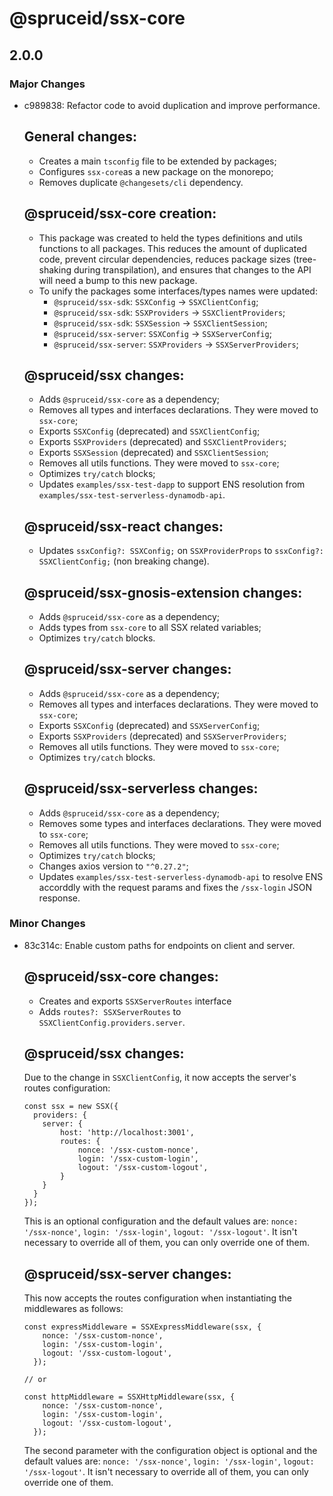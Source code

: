 # @spruceid/ssx-core

## 2.0.0

### Major Changes

- c989838: Refactor code to avoid duplication and improve performance.

  ## General changes:

  - Creates a main `tsconfig` file to be extended by packages;
  - Configures `ssx-core`as a new package on the monorepo;
  - Removes duplicate `@changesets/cli` dependency.

  ## @spruceid/ssx-core creation:

  - This package was created to held the types definitions and utils functions to all packages. This reduces the amount of duplicated code, prevent circular dependencies, reduces package sizes (tree-shaking during transpilation), and ensures that changes to the API will need a bump to this new package.
  - To unify the packages some interfaces/types names were updated:
    - `@spruceid/ssx-sdk`: `SSXConfig` -> `SSXClientConfig`;
    - `@spruceid/ssx-sdk`: `SSXProviders` -> `SSXClientProviders`;
    - `@spruceid/ssx-sdk`: `SSXSession` -> `SSXClientSession`;
    - `@spruceid/ssx-server`: `SSXConfig` -> `SSXServerConfig`;
    - `@spruceid/ssx-server`: `SSXProviders` -> `SSXServerProviders`;

  ## @spruceid/ssx changes:

  - Adds `@spruceid/ssx-core` as a dependency;
  - Removes all types and interfaces declarations. They were moved to `ssx-core`;
  - Exports `SSXConfig` (deprecated) and `SSXClientConfig`;
  - Exports `SSXProviders` (deprecated) and `SSXClientProviders`;
  - Exports `SSXSession` (deprecated) and `SSXClientSession`;
  - Removes all utils functions. They were moved to `ssx-core`;
  - Optimizes `try/catch` blocks;
  - Updates `examples/ssx-test-dapp` to support ENS resolution from `examples/ssx-test-serverless-dynamodb-api`.

  ## @spruceid/ssx-react changes:

  - Updates `ssxConfig?: SSXConfig;` on `SSXProviderProps` to `ssxConfig?: SSXClientConfig;` (non breaking change).

  ## @spruceid/ssx-gnosis-extension changes:

  - Adds `@spruceid/ssx-core` as a dependency;
  - Adds types from `ssx-core` to all SSX related variables;
  - Optimizes `try/catch` blocks.

  ## @spruceid/ssx-server changes:

  - Adds `@spruceid/ssx-core` as a dependency;
  - Removes all types and interfaces declarations. They were moved to `ssx-core`;
  - Exports `SSXConfig` (deprecated) and `SSXServerConfig`;
  - Exports `SSXProviders` (deprecated) and `SSXServerProviders`;
  - Removes all utils functions. They were moved to `ssx-core`;
  - Optimizes `try/catch` blocks.

  ## @spruceid/ssx-serverless changes:

  - Adds `@spruceid/ssx-core` as a dependency;
  - Removes some types and interfaces declarations. They were moved to `ssx-core`;
  - Removes all utils functions. They were moved to `ssx-core`;
  - Optimizes `try/catch` blocks;
  - Changes axios version to `"^0.27.2"`;
  - Updates `examples/ssx-test-serverless-dynamodb-api` to resolve ENS accorddly with the request params and fixes the `/ssx-login` JSON response.

### Minor Changes

- 83c314c: Enable custom paths for endpoints on client and server.

  ## @spruceid/ssx-core changes:

  - Creates and exports `SSXServerRoutes` interface
  - Adds `routes?: SSXServerRoutes` to `SSXClientConfig.providers.server`.

  ## @spruceid/ssx changes:

  Due to the change in `SSXClientConfig`, it now accepts the server's routes configuration:

  ```
  const ssx = new SSX({
    providers: {
      server: {
          host: 'http://localhost:3001',
          routes: {
              nonce: '/ssx-custom-nonce',
              login: '/ssx-custom-login',
              logout: '/ssx-custom-logout',
          }
      }
    }
  });
  ```

  This is an optional configuration and the default values are: `nonce: '/ssx-nonce'`, `login: '/ssx-login'`, `logout: '/ssx-logout'`. It isn't necessary to override all of them, you can only override one of them.

  ## @spruceid/ssx-server changes:

  This now accepts the routes configuration when instantiating the middlewares as follows:

  ```
  const expressMiddleware = SSXExpressMiddleware(ssx, {
      nonce: '/ssx-custom-nonce',
      login: '/ssx-custom-login',
      logout: '/ssx-custom-logout',
    });

  // or

  const httpMiddleware = SSXHttpMiddleware(ssx, {
      nonce: '/ssx-custom-nonce',
      login: '/ssx-custom-login',
      logout: '/ssx-custom-logout',
    });
  ```

  The second parameter with the configuration object is optional and the default values are: `nonce: '/ssx-nonce'`, `login: '/ssx-login'`, `logout: '/ssx-logout'`. It isn't necessary to override all of them, you can only override one of them.
